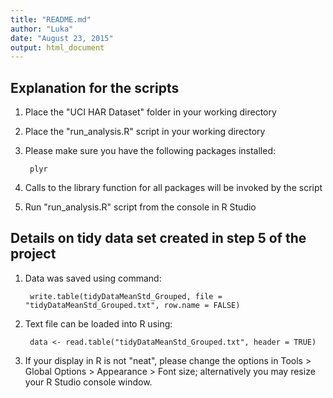 ```yaml
---
title: "README.md"
author: "Luka"
date: "August 23, 2015"
output: html_document
---
```


## Explanation for the scripts

1. Place the "UCI HAR Dataset" folder in your working directory

2. Place the "run_analysis.R" script in your working directory

3. Please make sure you have the following packages installed:
        
        plyr

4. Calls to the library function for all packages will be invoked by the script

5. Run "run_analysis.R" script from the console in R Studio



## Details on tidy data set created in step 5 of the project

1. Data was saved using command: 

        write.table(tidyDataMeanStd_Grouped, file = "tidyDataMeanStd_Grouped.txt", row.name = FALSE)

2. Text file can be loaded into R using:
        
        data <- read.table("tidyDataMeanStd_Grouped.txt", header = TRUE)
        
3. If your display in R is not "neat", please change the options in Tools > Global Options > Appearance > Font size; alternatively you may resize your R Studio console window.
        
